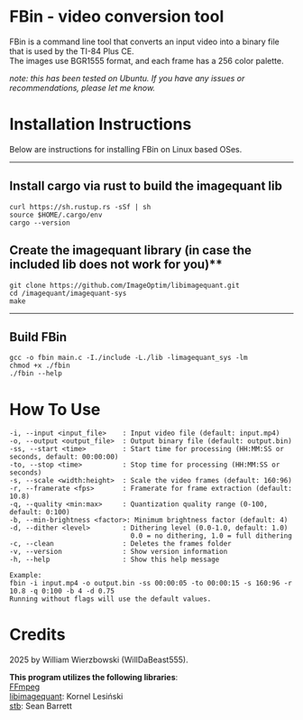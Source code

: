 # FBin - video conversion tool
FBin is a command line tool that converts an input video into a binary file that is used by the TI-84 Plus CE.  
The images use BGR1555 format, and each frame has a 256 color palette.  

*note: this has been tested on Ubuntu. If you have any issues or recommendations, please let me know.*  
# **Installation Instructions**

  Below are instructions for installing FBin on Linux based OSes.  

---

## Install cargo via rust to build the imagequant lib
```
curl https://sh.rustup.rs -sSf | sh  
source $HOME/.cargo/env  
cargo --version  
```

## Create the imagequant library (in case the included lib does not work for you)**  
```
git clone https://github.com/ImageOptim/libimagequant.git    
cd /imagequant/imagequant-sys  
make  
```
---    

## Build FBin  
```
gcc -o fbin main.c -I./include -L./lib -limagequant_sys -lm  
chmod +x ./fbin  
./fbin --help 
```  
# How To Use

    -i, --input <input_file>    : Input video file (default: input.mp4)
    -o, --output <output_file>  : Output binary file (default: output.bin)
    -ss, --start <time>         : Start time for processing (HH:MM:SS or seconds, default: 00:00:00)
    -to, --stop <time>          : Stop time for processing (HH:MM:SS or seconds)
    -s, --scale <width:height>  : Scale the video frames (default: 160:96)
    -r, --framerate <fps>       : Framerate for frame extraction (default: 10.8)
    -q, --quality <min:max>     : Quantization quality range (0-100, default: 0:100)
    -b, --min-brightness <factor>: Minimum brightness factor (default: 4)
    -d, --dither <level>        : Dithering level (0.0-1.0, default: 1.0)
                                  0.0 = no dithering, 1.0 = full dithering
    -c, --clean                 : Deletes the frames folder
    -v, --version               : Show version information
    -h, --help                  : Show this help message

    Example:
    fbin -i input.mp4 -o output.bin -ss 00:00:05 -to 00:00:15 -s 160:96 -r 10.8 -q 0:100 -b 4 -d 0.75
    Running without flags will use the default values.


# Credits
  2025 by William Wierzbowski (WillDaBeast555).

  ****This program utilizes the following libraries****:  
  [FFmpeg](https://ffmpeg.org/)  
  [libimagequant](https://github.com/ImageOptim/libimagequant): Kornel Lesiński  
  [stb](https://github.com/nothings/stb/tree/master): Sean Barrett  
